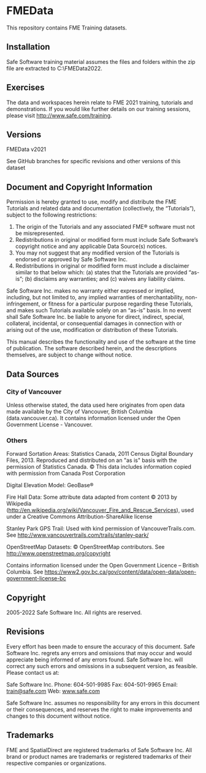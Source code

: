 # FMEData

This repository contains FME Training datasets.

## Installation

Safe Software training material assumes the files and folders within the zip file are extracted to C:\FMEData2022.

## Exercises

The data and workspaces herein relate to FME 2021 training, tutorials and demonstrations. If you would like further details on our training sessions, please visit http://www.safe.com/training.

## Versions

FMEData v2021

See GitHub branches for specific revisions and other versions of this dataset

## Document and Copyright Information

Permission is hereby granted to use, modify and distribute the FME Tutorials and related data and documentation (collectively, the “Tutorials”), subject to the following restrictions:

1)	The origin of the Tutorials and any associated FME® software must not be misrepresented.
2)	Redistributions in original or modified form must include Safe Software’s copyright notice and any applicable Data Source(s) notices.
3)	You may not suggest that any modified version of the Tutorials is endorsed or approved by Safe Software Inc.
4)	Redistributions in original or modified form must include a disclaimer similar to that below which: (a) states that the Tutorials are provided “as-is”; (b) disclaims any warranties;  and (c) waives any liability claims.

Safe Software Inc. makes no warranty either expressed or implied, including, but not limited to, any implied warranties of merchantability, non-infringement, or fitness for a particular purpose regarding these Tutorials, and makes such Tutorials available solely on an “as-is” basis. In no event shall Safe Software Inc. be liable to anyone for direct, indirect, special, collateral, incidental, or consequential damages in connection with or arising out of the use, modification or distribution of these Tutorials.

This manual describes the functionality and use of the software at the time of publication. The software described herein, and the descriptions themselves, are subject to change without notice.

## Data Sources

### City of Vancouver

Unless otherwise stated, the data used here originates from open data made available by the City of Vancouver, British Columbia (data.vancouver.ca). It contains information licensed under the Open Government License - Vancouver.

### Others

Forward Sortation Areas: Statistics Canada, 2011 Census Digital Boundary Files, 2013. Reproduced and distributed on an "as is" basis with the permission of Statistics Canada. © This data includes information copied with permission from Canada Post Corporation

Digital Elevation Model: GeoBase®

Fire Hall Data: Some attribute data adapted from content © 2013 by Wikipedia (http://en.wikipedia.org/wiki/Vancouver_Fire_and_Rescue_Services), used under a Creative Commons Attribution-ShareAlike license

Stanley Park GPS Trail: Used with kind permission of VancouverTrails.com. See http://www.vancouvertrails.com/trails/stanley-park/

OpenStreetMap Datasets: © OpenStreetMap contributors. See http://www.openstreetmap.org/copyright

Contains information licensed under the Open Government Licence – British Columbia. See https://www2.gov.bc.ca/gov/content/data/open-data/open-government-license-bc

## Copyright

2005-2022 Safe Software Inc. All rights are reserved.

## Revisions

Every effort has been made to ensure the accuracy of this document. Safe Software Inc. regrets any errors and omissions that may occur and would appreciate being informed of any errors found. Safe Software Inc. will correct any such errors and omissions in a subsequent version, as feasible. Please contact us at:

Safe Software Inc.
Phone: 604-501-9985
Fax: 604-501-9965
Email: train@safe.com
Web: www.safe.com

Safe Software Inc. assumes no responsibility for any errors in this document or their consequences, and reserves the right to make improvements and changes to this document without notice.

## Trademarks

FME and SpatialDirect are registered trademarks of Safe Software Inc. All brand or product names are trademarks or registered trademarks of their respective companies or organizations.
